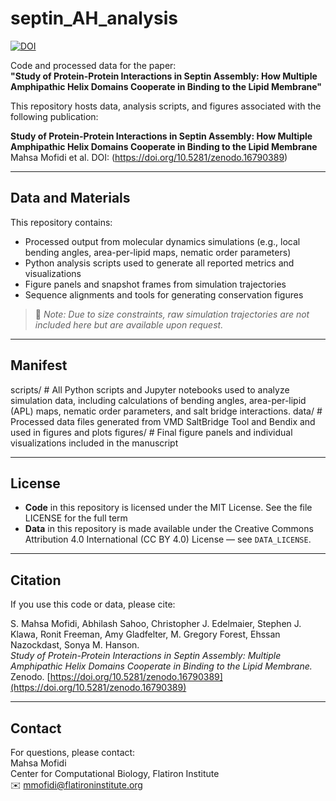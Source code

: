 # septin_AH_analysis
[![DOI](https://zenodo.org/badge/DOI/10.5281/zenodo.16790389.svg)](https://doi.org/10.5281/zenodo.16790389)

Code and processed data for the paper:  
**"Study of Protein-Protein Interactions in Septin Assembly: How Multiple Amphipathic Helix Domains Cooperate in Binding to the Lipid Membrane"**

This repository hosts data, analysis scripts, and figures associated with the following publication:

**Study of Protein-Protein Interactions in Septin Assembly: How Multiple Amphipathic Helix Domains Cooperate in Binding to the Lipid Membrane**  
Mahsa Mofidi et al.
DOI: (https://doi.org/10.5281/zenodo.16790389)

---

## Data and Materials

This repository contains:
- Processed output from molecular dynamics simulations (e.g., local bending angles, area-per-lipid maps, nematic order parameters)
- Python analysis scripts used to generate all reported metrics and visualizations
- Figure panels and snapshot frames from simulation trajectories
- Sequence alignments and tools for generating conservation figures

> 🔗 *Note: Due to size constraints, raw simulation trajectories are not included here but are available upon request.*

---

## Manifest

scripts/ # All Python scripts and Jupyter notebooks used to analyze simulation data, including calculations of bending angles, area-per-lipid (APL) maps, nematic order parameters, and salt bridge interactions.
data/ # Processed data files generated from VMD SaltBridge Tool and Bendix and used in figures and plots
figures/ # Final figure panels and individual visualizations included in the manuscript

---

## License

- **Code** in this repository is licensed under the MIT License. See the file LICENSE for the full term
- **Data** in this repository is made available under the Creative Commons Attribution 4.0 International (CC BY 4.0) License — see `DATA_LICENSE`.

---

## Citation

If you use this code or data, please cite:

S. Mahsa Mofidi, Abhilash Sahoo, Christopher J. Edelmaier, Stephen J. Klawa, Ronit Freeman, Amy Gladfelter, M. Gregory Forest, Ehssan Nazockdast, Sonya M. Hanson.  
*Study of Protein-Protein Interactions in Septin Assembly: Multiple Amphipathic Helix Domains Cooperate in Binding to the Lipid Membrane.*  
Zenodo. [https://doi.org/10.5281/zenodo.16790389](https://doi.org/10.5281/zenodo.16790389)

---

## Contact

For questions, please contact:  
Mahsa Mofidi  
Center for Computational Biology, Flatiron Institute  
✉️ mmofidi@flatironinstitute.org


